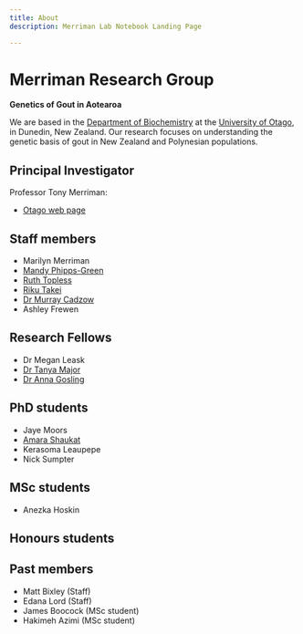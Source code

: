 ```yaml
---
title: About
description: Merriman Lab Notebook Landing Page

---
```


# Merriman Research Group


**Genetics of Gout in Aotearoa**


We are based in the [Department of Biochemistry](https://biochem.otago.ac.nz/) at the [University of Otago](https://www.otago.ac.nz), in Dunedin, New Zealand.
Our research focuses on understanding the genetic basis of gout in New Zealand and Polynesian populations.


## Principal Investigator

Professor Tony Merriman:

- [Otago web page](https://www.otago.ac.nz/biochemistry/people/profile/index.html?id=216)

## Staff members

- Marilyn Merriman
- [Mandy Phipps-Green](https://github.com/mandyphippsgreen)
- [Ruth Topless](https://github.com/ruthtopless)
- [Riku Takei](https://github.com/rikutakei)
- [Dr Murray Cadzow](https://github.com/murraycadzow)
- Ashley Frewen


## Research Fellows

- Dr Megan Leask
- [Dr Tanya Major](https://github.com/geeketics)
- [Dr Anna Gosling](https://github.com/anna-gosling)



## PhD students

- Jaye Moors
- [Amara Shaukat](https://github.com/Amara-Shaukat)
- Kerasoma Leaupepe
- Nick Sumpter

## MSc students

- Anezka Hoskin

## Honours students


## Past members

- Matt Bixley (Staff)
- Edana Lord (Staff)
- James Boocock (MSc student)
- Hakimeh Azimi (MSc student)